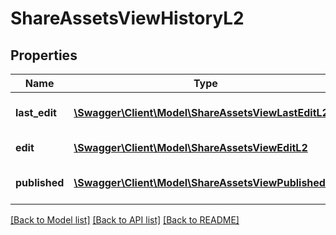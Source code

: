 # ShareAssetsViewHistoryL2

## Properties
Name | Type | Description | Notes
------------ | ------------- | ------------- | -------------
**last_edit** | [**\Swagger\Client\Model\ShareAssetsViewLastEditL2**](ShareAssetsViewLastEditL2.md) | Last edit history of asset | 
**edit** | [**\Swagger\Client\Model\ShareAssetsViewEditL2**](ShareAssetsViewEditL2.md) | Edit history of asset | 
**published** | [**\Swagger\Client\Model\ShareAssetsViewPublishedL2**](ShareAssetsViewPublishedL2.md) | Published history of asset | 

[[Back to Model list]](../README.md#documentation-for-models) [[Back to API list]](../README.md#documentation-for-api-endpoints) [[Back to README]](../README.md)


